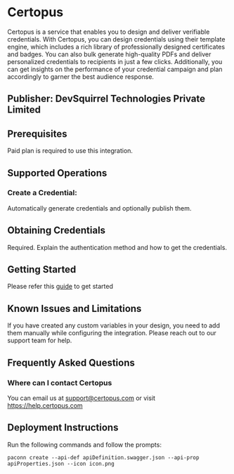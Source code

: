 # Certopus

Certopus is a service that enables you to design and deliver verifiable credentials. With Certopus, you can design credentials using their template engine, which includes a rich library of professionally designed certificates and badges. You can also bulk generate high-quality PDFs and deliver personalized credentials to recipients in just a few clicks. Additionally, you can get insights on the performance of your credential campaign and plan accordingly to garner the best audience response.

## Publisher: DevSquirrel Technologies Private Limited

## Prerequisites

Paid plan is required to use this integration.

## Supported Operations

### Create a Credential:

Automatically generate credentials and optionally publish them.

## Obtaining Credentials

Required. Explain the authentication method and how to get the credentials.​

## Getting Started

Please refer this [guide](https://help.certopus.com/en/articles/7238355-microsoft-power-automate-integration-guide-for-certopus) to get started

## Known Issues and Limitations

If you have created any custom variables in your design, you need to add them manually while configuring the integration. Please reach out to our support team for help.

## Frequently Asked Questions

### Where can I contact Certopus

You can email us at support@certopus.com or visit https://help.certopus.com

## Deployment Instructions

Run the following commands and follow the prompts:

```paconn
paconn create --api-def apiDefinition.swagger.json --api-prop apiProperties.json --icon icon.png
```
